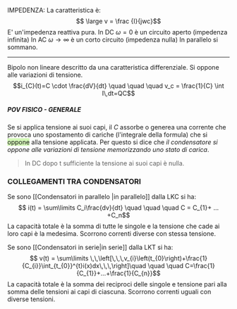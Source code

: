 IMPEDENZA:
La caratteristica è:
$$ \large v = \frac {I}{jwc}$$
E' un'impedenza reattiva pura. 
In DC $\omega=0$ è un circuito aperto (impedenza infinita)
In AC $\omega \rightarrow \infty$ è un corto circuito (impedenza nulla)
In parallelo si sommano.

---

Bipolo non lineare descritto da una caratteristica differenziale.
Si oppone alle variazioni di tensione.
$$i_{C}(t)=C \cdot \frac{dV}{dt} \quad \quad \quad v_c = \frac{1}{C} \int I\,dt=QC$$

##### POV FISICO - GENERALE
 Se si applica tensione ai suoi capi, il *C* assorbe o generea una corrente che provoca uno spostamento di cariche (l'integrale della formula) che si <span style="background:#d3f8b6">oppone</span> alla tensione applicata.
 Per questo si dice che *il condensatore si oppone alle variazioni di tensione memorizzando uno stato di carica*.

 > In DC dopo t sufficiente la tensione ai suoi capi è nulla.


### COLLEGAMENTI TRA CONDENSATORI

Se sono [[Condensatori in parallelo |in parallelo]] dalla LKC si ha:
$$ i(t) = \sum\limits C_i\frac{dv}{dt} \quad \quad \quad C = C_{1}+ ... +C_n$$
La capacità totale è la somma di tutte le singole e la tensione che cade ai loro capi è la medesima.
Scorrono correnti diverse con stessa tensione.


Se sono [[Condensatori in serie|in serie]] dalla LKT si ha:
$$ v(t) = \sum\limits \,\,\left[\,\,\,v_{i}\left(t_{0}\right)+\frac{1}{C_{i}}\int_{t_{0}}^{t}i(x)dx\,\,\,\right]\quad \quad \quad C=\frac{1}{C_{1}}+...+\frac{1}{C_{n}}$$
La capacità totale è la somma dei reciproci delle singole e tensione pari alla somma delle tensioni ai capi di ciascuna.
Scorrono correnti uguali con diverse tensioni.